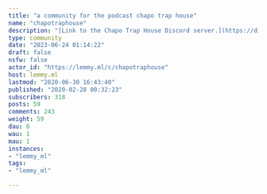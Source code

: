 ```yaml
---
title: "a community for the podcast chapo trap house" 
name: "chapotraphouse"
description: "[Link to the Chapo Trap House Discord server.](https://discord.gg/chapotraphouse)"
type: community
date: "2023-06-24 01:14:22"
draft: false
nsfw: false
actor_id: "https://lemmy.ml/c/chapotraphouse"
host: lemmy.ml
lastmod: "2020-06-30 16:43:40"
published: "2020-02-28 00:32:23"
subscribers: 318
posts: 59
comments: 243
weight: 59
dau: 0
wau: 1
mau: 1
instances:
- "lemmy_ml"
tags: 
- "lemmy_ml"

---
```

